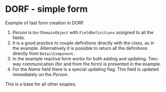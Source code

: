 # DORF - simple form
Example of fast form creation in DORF.

1. _Person_ is `DorfDomainObject` with `FieldDefinitions` assigned to all the fields. 
2. It is a good practice to couple definitions directly with the class, as in the example. Alternatively it is possible to return all the definitions directly from `DetailComponent`.
3. In the example reactive form works for both adding and updating. Two-way communication (for and from the form) is presented in the example.
4. For the _Name_ field there is a special updating flag. This field is updated immediately on the _Person_.

This is a base for all other exaples.